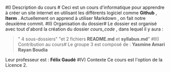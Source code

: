 #I) Description du cours #
Ceci est un cours d'informatique pour apprendre à créer un site internet en utilisant les différents logiciel comme **Github** , **Iterm** .
Actuellement on apprend à utiliser Markdown , on fait notre deuxième commit.
#II) Organisation du dossier#
Le dossier est organisé avec tout d'abord la création du dossier _cours_code_ , dans lequel il y aura :
>" 4 sous-dossiers"
> "et 2 fichiers
**README.md** et **syllabus.md**"
#III) Contribution au cours#
Le groupe 3 est composé de :
**Yasmine Amari**
**Rayan Boudia**

Leur professeur est :
**Félix Gaudé**
#IV) Contexte
Ce cours est l'option de la Licence 2. 













